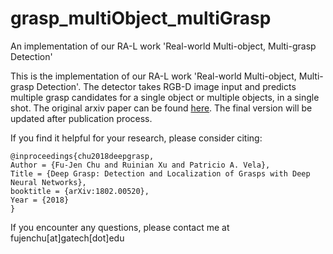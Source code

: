 # grasp_multiObject_multiGrasp
An implementation of our RA-L work 'Real-world Multi-object, Multi-grasp Detection'

This is the implementation of our RA-L work 'Real-world Multi-object, Multi-grasp Detection'. The detector takes RGB-D image input and predicts multiple grasp candidates for a single object or multiple objects, in a single shot. The original arxiv paper can be found [here](https://arxiv.org/pdf/1802.00520.pdf). The final version will be updated after publication process.

If you find it helpful for your research, please consider citing:

    @inproceedings{chu2018deepgrasp,
    Author = {Fu-Jen Chu and Ruinian Xu and Patricio A. Vela},
    Title = {Deep Grasp: Detection and Localization of Grasps with Deep Neural Networks},
    booktitle = {arXiv:1802.00520},
    Year = {2018}
    }

If you encounter any questions, please contact me at fujenchu[at]gatech[dot]edu


